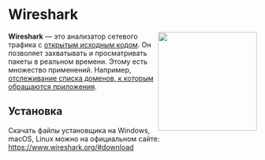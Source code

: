 # Wireshark

<img src="/img/logo/wireshark.png" style="float: right" width="200px">

**Wireshark** — это анализатор сетевого трафика с [открытым исходным кодом](https://ru.wikipedia.org/wiki/%D0%9E%D1%82%D0%BA%D1%80%D1%8B%D1%82%D0%BE%D0%B5_%D0%BF%D1%80%D0%BE%D0%B3%D1%80%D0%B0%D0%BC%D0%BC%D0%BD%D0%BE%D0%B5_%D0%BE%D0%B1%D0%B5%D1%81%D0%BF%D0%B5%D1%87%D0%B5%D0%BD%D0%B8%D0%B5). Он позволяет захватывать и просматривать пакеты в реальном времени. Этому есть множество применений. Например, [отслеживание списка доменов, к которым обращаются приложения](/network/get-domains).

## Установка
Скачать файлы установщика на Windows, macOS, Linux можно на официальном сайте: https://www.wireshark.org/#download